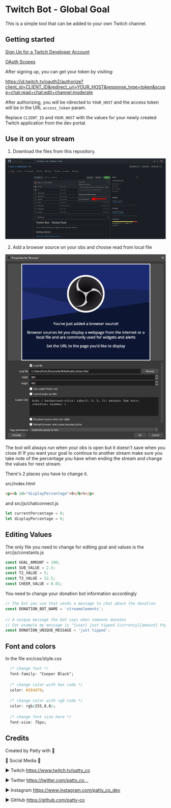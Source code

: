 # Twitch Bot - Global Goal

This is a simple tool that can be added to your own Twitch channel.

## Getting started

[Sign Up for a Twitch Developer Account](https://dev.twitch.tv/)

[OAuth Scopes](https://dev.twitch.tv/docs/authentication#scopes)

After signing up, you can get your token by visiting:

https://id.twitch.tv/oauth2/authorize?client_id=CLIENT_ID&redirect_uri=YOUR_HOST&response_type=token&scope=chat:read+chat:edit+channel:moderate

After authorizing, you will be rdirected to `YOUR_HOST` and the access token will be in the URL `access_token` param.

Replace `CLIENT_ID` and `YOUR_HOST` with the values for your newly created Twitch application from the dev portal.

## Use it on your stream

1. Download the files from this repository.

![Getting Started](./1.png)

2. Add a browser source on your obs and choose read from local file

![Getting Started](./2.png)

The tool will always run when your obs is open but it doesn't save when you close it!
If you want your goal to continue to another stream make sure you take note of the percentage you have when ending the stream and change the values for next stream.

There's 2 places you have to change it.

src/index.html

```html
<p><b id="displayPercentage">0</b>%</p>
```

and src/js/chatconnect.js

```javascript
let currentPercentage = 0;
let displayPercentage = 0;
```

## Editing Values

The only file you need to change for editing goal and values is the src/js/constants.js 

```javascript
const GOAL_AMOUNT = 100; 
const SUB_VALUE = 2.5;
const T2_VALUE = 5;
const T3_VALUE = 12.5;
const CHEER_VALUE = 0.01;
```

You need to change your donation bot information accordingly

```javascript
// The bot you use that sends a message to chat about the donation
const DONATION_BOT_NAME = 'streamelements';

// A unique message the bot says when someone donates
// For example my message is "{user} just tipped {currency}{amount} PogChamp"
const DONATION_UNIQUE_MESSAGE = 'just tipped';
```

## Font and colors

In the file src/css/style.css

```css
  /* change font */
  font-family: "Cooper Black";
  
  /* change color with hex code */
  color: #264d70;

  /* change color with rgb code */
  color: rgb(255,0,0);

  /* change font size here */
  font-size: 75px;
```

## Credits
Created by Patty with 💛

🔔 Social Media 🔔

► Twitch https://www.twitch.tv/patty_co

► Twitter  https://twitter.com/patty_co__

► Instagram https://www.instagram.com/patty_co_dev

► GitHub https://github.com/patty-co
